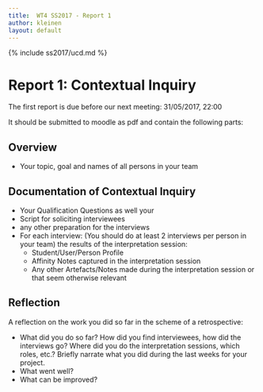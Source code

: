```yaml
---
title:  WT4 SS2017 - Report 1
author: kleinen
layout: default
---
```

{% include ss2017/ucd.md %}

# Report 1: Contextual Inquiry

The first report is due before our next meeting: 31/05/2017, 22:00

It should be submitted to moodle as pdf and contain the following parts:

## Overview
- Your topic, goal and names of all persons in your team

## Documentation of Contextual Inquiry

- Your Qualification Questions as well your
- Script for soliciting interviewees
- any other preparation for the interviews
- For each interview: (You should do at least 2 interviews per person in your team) the results of the interpretation session:
    - Student/User/Person Profile
    - Affinity Notes captured in the interpretation session
    - Any other Artefacts/Notes made during the interpretation session or that seem otherwise relevant

## Reflection

A reflection on the work you did so far in the scheme of a retrospective:

- What did you do so far? How did you find interviewees, how did the interviews go? Where did you do the interpretation sessions, which roles, etc.? Briefly narrate what you did during the last weeks for your project.
- What went well?
- What can be improved?
